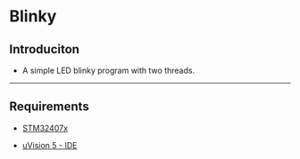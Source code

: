 # Blinky

## Introduciton

* A simple LED blinky program with two threads.

---

## Requirements

* [STM32407x](https://www.st.com/en/evaluation-tools/stm32f4discovery.html)

* [uVision 5 - IDE](http://www2.keil.com/mdk5/uvision/)